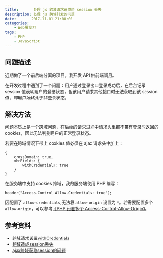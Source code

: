 ```yaml
---
title:       处理 js 跨域请求造成的 session 丢失
description: 处理 js 跨域引发的问题
date:       2017-11-01 21:00:00
categories:
    - Web屠龙刀
tags:
    - PHP
    - JavaScript
---
```


## 问题描述

近期做了一个前后端分离的项目，我开发 API 供前端调用。

在开发过程中遇到了一个问题：用户通过登录接口登录成功后，在后台记录 session 值表明用户的登录状态，但该用户请求其他接口时无法获取到该 session 值，即用户始终处于非登录状态。

## 解决方法

问题本质上是一个跨域问题，在后续的请求过程中请求头里都不带有登录时返回的 cookies，因此无法判别用户的正常登录状态。

若要在跨域情况下带上 cookies 值必须在 ajax 请求头中加上：

```
{
	crossDomain: true, 
	xhrFields: {
		withCredentials: true
	}
}
```

在服务端中支持 cookies 跨域，我的服务端使用 PHP 编写：

```
header("Access-Control-Allow-Credentials: true");
```

因配置了 `allow-credentials`,无法将 `allow-origin` 设置为 `*`。若需要配置多个 `allow-origin`，可以参考[《PHP 设置多个 Access-Control-Allow-Origin》](http://jalan.space/2017/11/01/2017-11-02-set-php-access-control-allow-origin/)。

## 参考资料

- [跨域请求设置withCredentials](http://www.cnblogs.com/zhangcybb/p/6594991.html) 
- [跨域造成session丢失](https://segmentfault.com/q/1010000002905817)
- [ajax跨域获取session的问题](https://segmentfault.com/q/1010000005636483)